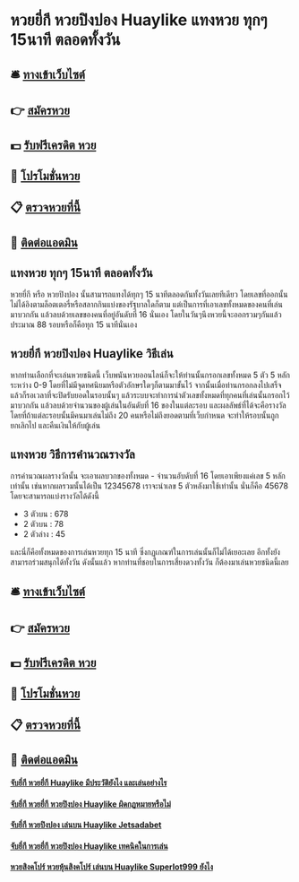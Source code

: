# หวยยี่กี หวยปิงปอง Huaylike แทงหวย ทุกๆ 15นาที ตลอดทั้งวัน

## 🛎 [ทางเข้าเว็บไซต์](https://bit.ly/3xxwwjz)
## 👉 [สมัครหวย](https://bit.ly/3xxwwjz)
## 💵 [รับฟรีเครดิต หวย](https://bit.ly/3UenMIW)
## 👑 [โปรโมชั่นหวย](https://bit.ly/3UenMIW)
## 📋 [ตรวจหวยที่นี้](https://bit.ly/3UenMIW)
## 📱 [ติดต่อแอดมิน](https://bit.ly/3UenMIW)

## แทงหวย ทุกๆ 15นาที ตลอดทั้งวัน
หวยยี่กี หรือ หวยปิงปอง นั้นสามารถแทงได้ทุกๆ 15 นาทีตลอดกันทั้งวันเลยทีเดียว โดยเลขที่ออกนั้นไม่ได้อิงตามล็อตเตอรี่หรือสลากกินแบ่งของรัฐบาลใดก็ตาม แต่เป็นการที่เอาเลขทั้งหมดของคนที่เล่นมาบวกกัน แล้วลบด้วยเลขของคนที่อยู่อันดับที่ 16 นั่นเอง โดยในวันๆนึงหวยนี้จะออกรวมๆกันแล้วประมาณ 88 รอบหรือก็คือทุก 15 นาทีนั่นเอง

## หวยยี่กี หวยปิงปอง Huaylike วิธีเล่น
หากท่านเลือกที่จะเล่นหวยชนิดนี้ เว็บพนันหวยออนไลน์ก็จะให้ท่านนั้นกรอกเลขทั้งหมด 5 ตัว 5 หลัก ระหว่าง 0-9 โดยที่ไม่มีจุดทศนิยมหรือตัวอักษรใดๆก็ตามมาขั้นไว้ จากนั้นเมื่อท่านกรอกลงไปเสร็จแล้วก็รอเวลาที่จะปิดรับยอดในรอบนั้นๆ แล้วระบบจะทำการนำตัวเลขทั้งหมดที่ทุกคนที่เล่นนั้นกรอกไว้ มาบวกกัน แล้วลบด้วยจำนวนของผู้เล่นในอันดับที่ 16 ของในแต่ละรอบ และผลลัพธ์ที่ได้จะคือรางวัล โดยที่ถ้าแต่ละรอบนั้นมีคนมาเล่นไม่ถึง 20 คนหรือไม่ถึงยอดตามที่เว็บกำหนด จะทำให้รอบนั้นถูกยกเลิกไป และคืนเงินให้กับผู้เล่น

## แทงหวย วิธีการคำนวณรางวัล
การคำนวณผลรางวัลนั้น จะเอาผลบวกของทั้งหมด - จำนวนอับดับที่ 16 โดยเอาเพียงแค่เลข 5 หลักเท่านั้น เช่นหากผลรวมนั้นได้เป็น 12345678 เราจะนำเลข 5 ตัวหลังมาใช้เท่านั้น นั่นก็คือ 45678 โดยจะสามารถแบ่งรางวัลได้ดังนี้
- 3 ตัวบน : 678
- 2 ตัวบน : 78
- 2 ตัวล่าง : 45

และนี่ก็คือทั้งหมดของการเล่นหวยทุก 15 นาที ซึ่งกฏเกณฑ์ในการเล่นนั้นก็ไม่ได้เยอะเลย อีกทั้งยังสามารถร่วมสนุกได้ทั้งวัน ดังนั้นแล้ว หากท่านที่ชอบในการเสี่ยงดวงทั้งวัน ก็ต้องมาเล่นหวยชนิดนี้เลย

## 🛎 [ทางเข้าเว็บไซต์](https://bit.ly/3xxwwjz)
## 👉 [สมัครหวย](https://bit.ly/3xxwwjz)
## 💵 [รับฟรีเครดิต หวย](https://bit.ly/3UenMIW)
## 👑 [โปรโมชั่นหวย](https://bit.ly/3UenMIW)
## 📋 [ตรวจหวยที่นี้](https://bit.ly/3UenMIW)
## 📱 [ติดต่อแอดมิน](https://bit.ly/3UenMIW)

#### [จับยี่กี หวยยี่กี Huaylike มีประวัติยังไง และเล่นอย่างไร](https://atom.io/themes/จับยี่กี%20หวยยี่กี%20Huaylike%20มีประวัติยังไง%20และเล่นอย่างไร)
#### [จับยี่กี หวยยี่กี หวยปิงปอง Huaylike ผิดกฏหมายหรือไม่](https://atom.io/themes/จับยี่กี%20หวยยี่กี%20หวยปิงปอง%20Huaylike%20ผิดกฏหมายหรือไม่)
#### [จับยี่กี หวยปิงปอง เล่นบน Huaylike Jetsadabet](https://atom.io/themes/จับยี่กี%20หวยปิงปอง%20เล่นบน%20Huaylike%20Jetsadabet)
#### [จับยี่กี หวยยี่กี หวยปิงปอง Huaylike เทคนิคในการเล่น](https://atom.io/themes/จับยี่กี%20หวยยี่กี%20หวยปิงปอง%20Huaylike%20เทคนิคในการเล่น)
#### [หวยสิงคโปร์ หวยหุ้นสิงคโปร์ เล่นบน Huaylike Superlot999 ยังไง](https://atom.io/themes/หวยสิงคโปร์%20หวยหุ้นสิงคโปร์%20เล่นบน%20Huaylike%20Superlot999%20ยังไง)